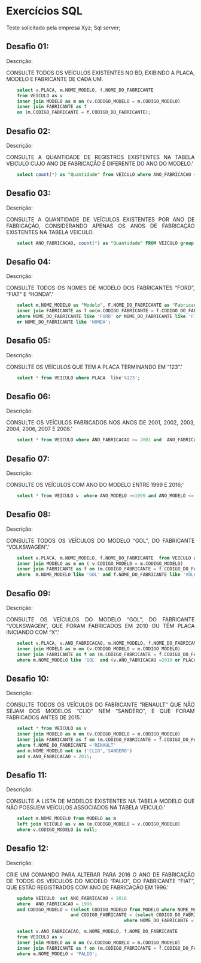 # Exercícios SQL

<p align="justify">
    Teste solicitado pela empresa Xyz;
    Sql server;


## Desafio 01:
<p align="justify">Descrição:</p>
<p align="justify"> CONSULTE TODOS OS VEÍCULOS EXISTENTES NO BD, EXIBINDO A PLACA, MODELO E FABRICANTE DE CADA UM.
</p>

```sql
    select v.PLACA, m.NOME_MODELO, f.NOME_DO_FABRICANTE
	from VEICULO as v
	inner join MODELO as m on (v.CODIGO_MODELO = m.CODIGO_MODELO)
	inner join FABRICANTE as f 
	on (m.CODIGO_FABRICANTE = f.CODIGO_DO_FABRICANTE);
```



## Desafio 02:
<p align="justify">Descrição:</p>
<p align="justify"> CONSULTE A QUANTIDADE DE REGISTROS EXISTENTES NA TABELA VEICULO CUJO ANO DE FABRICAÇÃO É DIFERENTE DO ANO DO MODELO.'
</p>

```sql
    select count(*) as "Quantidade" from VEICULO where ANO_FABRICACAO <> ANO_MODELO;
```

## Desafio 03:
<p align="justify">Descrição:</p>
<p align="justify"> CONSULTE A QUANTIDADE DE VEÍCULOS EXISTENTES POR ANO DE FABRICAÇÃO, CONSIDERANDO APENAS OS ANOS DE FABRICAÇÃO EXISTENTES NA TABELA VEICULO.
</p>

```sql
    select ANO_FABRICACAO, count(*) as "Quantidade" FROM VEICULO group by ANO_FABRICACAO; 
```

## Desafio 04:
<p align="justify">Descrição:</p>
<p align="justify"> CONSULTE TODOS OS NOMES DE MODELO DOS FABRICANTES “FORD”, “FIAT” E “HONDA”.'
</p>

```sql
    select m.NOME_MODELO as "Modelo", F.NOME_DO_FABRICANTE as "Fabricante" from MODELO as m
	inner join FABRICANTE as f on(m.CODIGO_FABRICANTE = f.CODIGO_DO_FABRICANTE)
	where NOME_DO_FABRICANTE like 'FORD' or NOME_DO_FABRICANTE like 'FIAT' 
	or NOME_DO_FABRICANTE like 'HONDA';
```

## Desafio 05:
<p align="justify">Descrição:</p>
<p align="justify"> CONSULTE OS VEÍCULOS QUE TEM A PLACA TERMINANDO EM “123”.'
</p>

```sql
    select * from VEICULO where PLACA  like'%123';
```

## Desafio 06:
<p align="justify">Descrição:</p>
<p align="justify"> CONSULTE OS VEÍCULOS FABRICADOS NOS ANOS DE 2001, 2002, 2003, 2004, 2006, 2007 E 2008.'
</p>

```sql
    select * from VEICULO where ANO_FABRICACAO >= 2001 and  ANO_FABRICACAO  <=2008;
```

## Desafio 07:
<p align="justify">Descrição:</p>
<p align="justify"> CONSULTE OS VEÍCULOS COM ANO DO MODELO ENTRE 1999 E 2016;'
</p>

```sql
    select * from VEICULO v  where ANO_MODELO >=1999 and ANO_MODELO <= 2016;
```

## Desafio 08:
<p align="justify">Descrição:</p>
<p align="justify"> CONSULTE TODOS OS VEÍCULOS DO MODELO “GOL”, DO FABRICANTE “VOLKSWAGEN”.'
</p>

```sql
    select v.PLACA, m.NOME_MODELO, f.NOME_DO_FABRICANTE  from VEICULO as v
	inner join MODELO as m on ( v.CODIGO_MODELO = m.CODIGO_MODELO)
	inner join FABRICANTE as f on (m.CODIGO_FABRICANTE = f.CODIGO_DO_FABRICANTE)
	where  m.NOME_MODELO like 'GOL' and f.NOME_DO_FABRICANTE like 'VOLKSWAGEN';
```

## Desafio 09:
<p align="justify">Descrição:</p>
<p align="justify"> CONSULTE OS VEÍCULOS DO MODELO “GOL”, DO FABRICANTE “VOLKSWAGEN”, QUE FORAM FABRICADOS EM 2010 OU TÊM PLACA INICIANDO COM “X”.'
</p>

```sql
    select v.PLACA, v.ANO_FABRICACAO, m.NOME_MODELO, f.NOME_DO_FABRICANTE  from VEICULO as v
	inner join MODELO as m on (v.CODIGO_MODELO = m.CODIGO_MODELO)
	inner join FABRICANTE as f on (m.CODIGO_FABRICANTE = f.CODIGO_DO_FABRICANTE)
	where m.NOME_MODELO like 'GOL' and (v.ANO_FABRICACAO =2010 or PLACA like 'X%');
```

## Desafio 10:
<p align="justify">Descrição:</p>
<p align="justify"> CONSULTE TODOS OS VEÍCULOS DO FABRICANTE “RENAULT” QUE NÃO SEJAM DOS MODELOS “CLIO” NEM “SANDERO”, E QUE FORAM FABRICADOS ANTES DE 2015.'
</p>

```sql
    select * from VEICULO as v
	inner join MODELO as m on (v.CODIGO_MODELO = m.CODIGO_MODELO)
	inner join FABRICANTE as f on (m.CODIGO_FABRICANTE = f.CODIGO_DO_FABRICANTE)
	where f.NOME_DO_FABRICANTE ='RENAULT'
	and m.NOME_MODELO not in ('CLIO','SANDERO')
	and v.ANO_FABRICACAO < 2015; 
```

## Desafio 11:
<p align="justify">Descrição:</p>
<p align="justify"> CONSULTE A LISTA DE MODELOS EXISTENTES NA TABELA MODELO QUE NÃO POSSUEM VEÍCULOS ASSOCIADOS NA TABELA VEICULO.'
</p>

```sql
    select m.NOME_MODELO from MODELO as m
	left join VEICULO as v on (m.CODIGO_MODELO = v.CODIGO_MODELO)
	where v.CODIGO_MODELO is null;
```

## Desafio 12:
<p align="justify">Descrição:</p>
<p align="justify"> CRIE UM COMANDO PARA ALTERAR PARA 2016 O ANO DE FABRICAÇÃO DE TODOS OS VEÍCULOS DO MODELO “PALIO”, DO FABRICANTE “FIAT”, QUE ESTÃO REGISTRADOS COM ANO DE FABRICAÇÃO EM 1996.'
</p>

```sql
    update VEICULO  set ANO_FABRICACAO = 2016
	where  ANO_FABRICACAO = 1996  
	and CODIGO_MODELO = (select CODIGO_MODELO from MODELO where NOME_MODELO ='PALIO'
						and CODIGO_FABRICANTE = (select CODIGO_DO_FABRICANTE from FABRICANTE
											where NOME_DO_FABRICANTE = 'FIAT'));
```

```sql
    select v.ANO_FABRICACAO, m.NOME_MODELO, f.NOME_DO_FABRICANTE
	from VEICULO as v
	inner join MODELO as m on (v.CODIGO_MODELO = m.CODIGO_MODELO)
	inner join FABRICANTE as f on (m.CODIGO_FABRICANTE = f.CODIGO_DO_FABRICANTE)
	where m.NOME_MODELO = 'PALIO';
```
